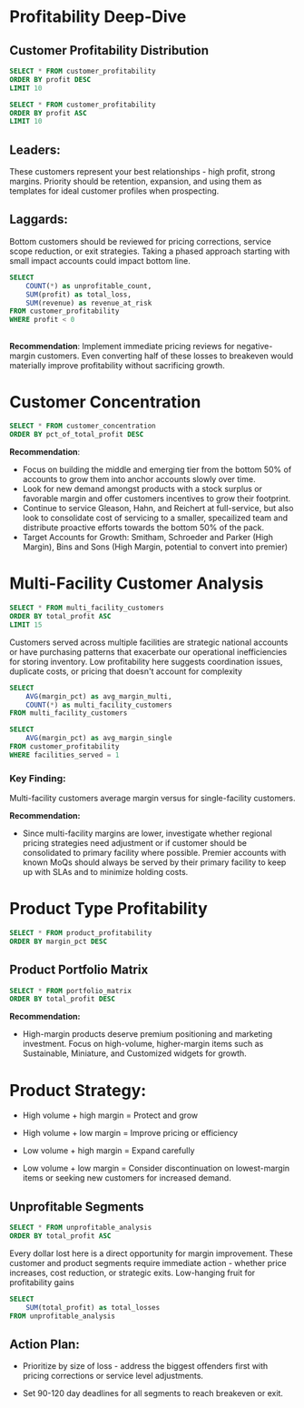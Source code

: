 # Profitability Deep-Dive

## Customer Profitability Distribution

```sql top_customers
SELECT * FROM customer_profitability
ORDER BY profit DESC
LIMIT 10
```

```sql bottom_customers
SELECT * FROM customer_profitability
ORDER BY profit ASC
LIMIT 10
```


## Leaders: 
These customers represent your best relationships - high profit, strong margins. Priority should be retention, expansion, and using them as templates for ideal customer profiles when prospecting. 
<DataTable data={top_customers}>
    <Column id=Customer_Name title="Customer"/>
    <Column id=Customer_Type title="Type"/>
    <Column id=profit title="Profit" fmt='$#,##0' contentType=colorscale scaleColor=green/>
    <Column id=margin_pct title="Margin %" fmt='#0.0"%"'/>
    <Column id=revenue title="Revenue" fmt='$#,##0'/>
</DataTable>

## Laggards:
Bottom customers should be reviewed for pricing corrections, service scope reduction, or exit strategies. Taking a phased approach starting with small impact accounts could impact bottom line.
<DataTable data={bottom_customers}>
    <Column id=Customer_Name title="Customer"/>
    <Column id=Customer_Type title="Type"/>
    <Column id=profit title="Profit" fmt='$#,##0' contentType=colorscale scaleColor=red/>
    <Column id=margin_pct title="Margin %" fmt='#0.0"%"'/>
    <Column id=revenue title="Revenue" fmt='$#,##0'/>
</DataTable>



```sql unprofitable_total
SELECT 
    COUNT(*) as unprofitable_count,
    SUM(profit) as total_loss,
    SUM(revenue) as revenue_at_risk
FROM customer_profitability
WHERE profit < 0
```

##
<Alert status="warning">

**Recommendation**: 
Implement immediate pricing reviews for negative-margin customers. Even converting half of these losses to breakeven would materially improve profitability without sacrificing growth. 

</Alert>

# Customer Concentration
```sql concentration
SELECT * FROM customer_concentration
ORDER BY pct_of_total_profit DESC
```

<DataTable data={concentration}>
    <Column id=customer_segment title="Segment"/>
    <Column id=customer_count title="Customers" fmt='#,##0'/>
    <Column id=total_profit title="Total Profit" fmt='$#,##0'/>
    <Column id=pct_of_total_profit title="% of Profit" fmt='#0.0"%"' contentType=colorscale scaleColor=green/>
</DataTable>

<Alert status="warning">

**Recommendation**: 
- Focus on building the middle and emerging tier from the bottom 50% of accounts to grow them into anchor accounts slowly over time.
- Look for new demand amongst products with a stock surplus or favorable margin and offer customers incentives to grow their footprint.
- Continue to service Gleason, Hahn, and Reichert at full-service, but also look to consolidate cost of servicing to a smaller, specailized team and distribute proactive efforts towards the bottom 50% of the pack. 
- Target Accounts for Growth: Smitham, Schroeder and Parker (High Margin), Bins and Sons (High Margin, potential to convert into premier)

</Alert>


# Multi-Facility Customer Analysis
```sql multi_facility
SELECT * FROM multi_facility_customers
ORDER BY total_profit ASC
LIMIT 15
```

Customers served across multiple facilities are strategic national accounts or have purchasing patterns that exacerbate our operational inefficiencies for storing inventory. Low profitability here suggests coordination issues, duplicate costs, or pricing that doesn't account for complexity 

<DataTable data={multi_facility}>
    <Column id=Customer_Name title="Customer"/>
    <Column id=Customer_Type title="Type"/>
    <Column id=facility_count title="Facilities" fmt='#,##0'/>
    <Column id=facilities title="Facility List"/>
    <Column id=total_profit title="Profit" fmt='$#,##0' contentType=colorscale scaleColor=red/>
    <Column id=margin_pct title="Margin %" fmt='#0.0"%"'/>
    <Column id=total_revenue title="Revenue" fmt='$#,##0'/>
</DataTable>

```sql multi_facility_summary
SELECT 
    AVG(margin_pct) as avg_margin_multi,
    COUNT(*) as multi_facility_customers
FROM multi_facility_customers
```
```sql single_facility_avg
SELECT 
    AVG(margin_pct) as avg_margin_single
FROM customer_profitability
WHERE facilities_served = 1
```

### Key Finding: 
Multi-facility customers average <Value data={multi_facility_summary} column=avg_margin_multi fmt='#0.1"%"'/> margin versus <Value data={single_facility_avg} column=avg_margin_single fmt='#0.1"%"'/> for single-facility customers. 

<Alert status="warning">

**Recommendation:**

- Since multi-facility margins are lower, investigate whether regional pricing strategies need adjustment or if customer should be consolidated to primary facility where possible. Premier accounts with known MoQs should always be served by their primary facility to keep up with SLAs and to minimize holding costs.
  
</Alert>



# Product Type Profitability

```sql product_ranking
SELECT * FROM product_profitability 
ORDER BY margin_pct DESC
```




<DataTable data={product_ranking}>
    <Column id=Product_Type title="Product Type"/>
    <Column id=volume title="Volume (tons)" fmt='#,##0'/>
    <Column id=revenue title="Revenue" fmt='$#,##0'/>
    <Column id=profit title="Profit" fmt='$#,##0' contentType=colorscale scaleColor=green/>
    <Column id=margin_pct title="Margin %" fmt='#0.0"%"' contentType=colorscale scaleColor=green/>
    <Column id=profit_per_ton title="$/Ton" fmt='$#,##0'/>
</DataTable>

## Product Portfolio Matrix

```sql portfolio
SELECT * FROM portfolio_matrix 
ORDER BY total_profit DESC
```

<ScatterPlot
    data={portfolio}
    x=total_volume
    y=margin_pct
    series=Product_Type
    size=total_profit
    title="Product Portfolio: Volume vs Margin "
    xFmt='#,##0'
    yFmt='#0.0"%"'
/>

<Alert status="warning">

**Recommendation:**
- High-margin products deserve premium positioning and marketing investment. Focus on high-volume, higher-margin items such as Sustainable, Miniature, and Customized widgets for growth.
</Alert>


# Product Strategy: 


<Alert>

- High volume + high margin = Protect and grow

- High volume + low margin = Improve pricing or efficiency

- Low volume + high margin = Expand carefully

- Low volume + low margin = Consider discontinuation on lowest-margin items or seeking new customers for increased demand.

</Alert>

<DataTable data={portfolio}>
    <Column id=Product_Type title="Product"/>
    <Column id=volume_category title="Volume"/>
    <Column id=margin_category title="Margin"/>
    <Column id=total_volume title="Tons" fmt='#,##0'/>
    <Column id=margin_pct title="Margin %" fmt='#0.0"%"' contentType=colorscale scaleColor=green/>
    <Column id=total_profit title="Profit" fmt='$#,##0'/>
</DataTable>

## Unprofitable Segments

```sql unprofitable_segments
SELECT * FROM unprofitable_analysis
ORDER BY total_profit ASC
```

Every dollar lost here is a direct opportunity for margin improvement. These customer and product segments require immediate action - whether price increases, cost reduction, or strategic exits. Low-hanging fruit for profitability gains 

<DataTable data={unprofitable_segments}>
    <Column id=segment_type title="Type"/>
    <Column id=segment_name title="Name"/>
    <Column id=total_profit title="Loss" fmt='$#,##0' contentType=colorscale scaleColor=red/>
    <Column id=revenue title="Revenue" fmt='$#,##0'/>
    <Column id=transaction_count title="Orders" fmt='#,##0'/>
</DataTable>

```sql unprofitable_impact
SELECT 
    SUM(total_profit) as total_losses
FROM unprofitable_analysis
```


 <Alert status="warning">

  ## Action Plan: 
  - Prioritize by size of loss - address the biggest offenders first with pricing corrections or service level adjustments. 
  
  - Set 90-120 day deadlines for all segments to reach breakeven or exit.

</Alert>
